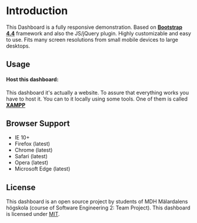 Introduction
============

This Dashboard is a fully responsive demonstration. Based on **[Bootstrap 4.4](https://getbootstrap.com)** framework and also the JS/jQuery plugin.
Highly customizable and easy to use. Fits many screen resolutions from small mobile devices to large desktops.


Usage
------------

#### Host this dashboard:

This dashboard it's actually a website. To assure that everything works you have to host it.
You can to it locally using some tools. One of them is called **[XAMPP](https://www.apachefriends.org/)**


Browser Support
---------------
- IE 10+
- Firefox (latest)
- Chrome (latest)
- Safari (latest)
- Opera (latest)
- Microsoft Edge (latest)

License
-------
This dashboard is an open source project by students of MDH Mälardalens högskola
(course of Software Engineering 2: Team Project).
This dashboard is licensed under [MIT](http://opensource.org/licenses/MIT).
